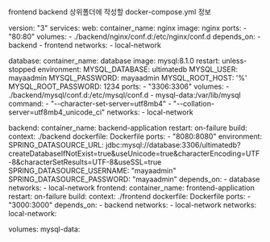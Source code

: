 frontend backend 상위폴더에 작성할 docker-compose.yml 정보

version: "3"
services:
  web:
    container_name: nginx
    image: nginx
    ports:
      - "80:80"
    volumes:
      - ./backend/nginx/conf.d:/etc/nginx/conf.d
    depends_on:
      - backend
      - frontend
    networks:
      - local-network

  database:
    container_name: database
    image: mysql:8.1.0
    restart: unless-stopped
    environment:
        MYSQL_DATABASE: ultimatedb
        MYSQL_USER: mayaadmin
        MYSQL_PASSWORD: mayaadmin
        MYSQL_ROOT_HOST: '%'
        MYSQL_ROOT_PASSWORD: 1234
    ports:
        - "3306:3306"
    volumes:
      - ./backend/mysql/conf.d:/etc/mysql/conf.d
      - mysql-data:/var/lib/mysql
    command:
      - "--character-set-server=utf8mb4"
      - "--collation-server=utf8mb4_unicode_ci"
    networks:
      - local-network

  backend:
    container_name: backend-application
    restart: on-failure
    build:
      context: ./backend
      dockerfile: Dockerfile
    ports:
      - "8080:8080"
    environment:
      SPRING_DATASOURCE_URL: jdbc:mysql://database:3306/ultimatedb?createDatabaseIfNotExist=true&useUnicode=true&characterEncoding=UTF-8&characterSetResults=UTF-8&useSSL=true
      SPRING_DATASOURCE_USERNAME: "mayaadmin"
      SPRING_DATASOURCE_PASSWORD: "mayaadmin"
    depends_on:
      - database
    networks:
      - local-network
  frontend:
    container_name: frontend-application
    restart: on-failure
    build:
      context: ./frontend
      dockerfile: Dockerfile
    ports:
      - "3000:3000"
    depends_on:
      - backend
    networks:
      - local-network
networks:
  local-network:

volumes:
    mysql-data:

